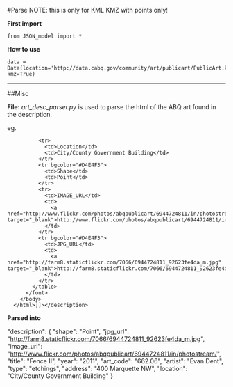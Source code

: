 #Parse
NOTE: this is only for KML KMZ with points only!

**First import**

    from JSON_model import *

**How to use**

    data = Data(location='http://data.cabq.gov/community/art/publicart/PublicArt.kmz', kmz=True)

---

##Misc

**File:** *art_desc_parser.py* is used to parse the html of the ABQ art found in the description.

eg.


              <tr>
                <td>Location</td>
                <td>City/County Government Building</td>
              </tr>
              <tr bgcolor="#D4E4F3">
                <td>Shape</td>
                <td>Point</td>
              </tr>
              <tr>
                <td>IMAGE_URL</td>
                <td>
                  <a href="http://www.flickr.com/photos/abqpublicart/6944724811/in/photostream/" target="_blank">http://www.flickr.com/photos/abqpublicart/6944724811/in/photostream/</a>
                </td>
              </tr>
              <tr bgcolor="#D4E4F3">
                <td>JPG_URL</td>
                <td>
                  <a href="http://farm8.staticflickr.com/7066/6944724811_92623fe4da_m.jpg" target="_blank">http://farm8.staticflickr.com/7066/6944724811_92623fe4da_m.jpg</a>
                </td>
              </tr>
            </table>
          </font>
        </body>
      </html>]]></description>


**Parsed into**

  "description": {
    "shape": "Point",
    "jpg_url": "http://farm8.staticflickr.com/7066/6944724811_92623fe4da_m.jpg",
    "image_url": "http://www.flickr.com/photos/abqpublicart/6944724811/in/photostream/",
    "title": "Fence II",
    "year": "2011",
    "art_code": "662.06",
    "artist": "Evan Dent",
    "type": "etchings",
    "address": "400 Marquette NW",
    "location": "City/County Government Building"
  }
